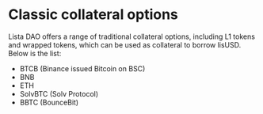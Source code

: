 # Classic collateral options

Lista DAO offers a range of traditional collateral options, including L1 tokens and wrapped tokens, which can be used as collateral to borrow lisUSD. Below is the list:

* BTCB (Binance issued Bitcoin on BSC)
* BNB
* ETH
* SolvBTC (Solv Protocol)
* BBTC (BounceBit)
